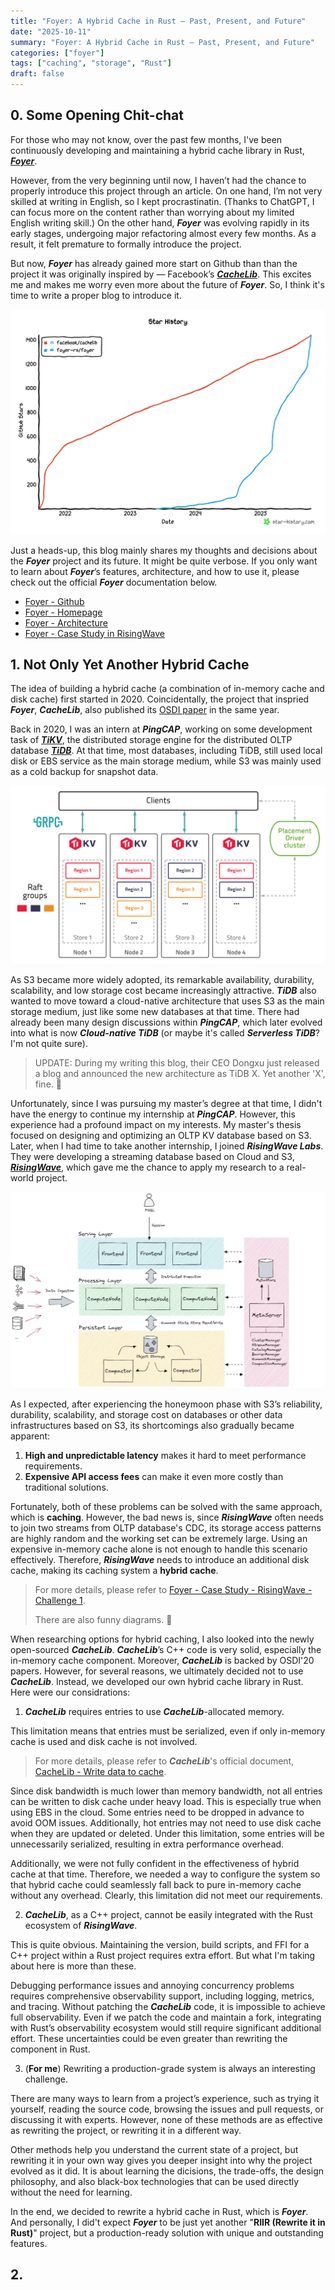 ```yaml
---
title: "Foyer: A Hybrid Cache in Rust — Past, Present, and Future"
date: "2025-10-11"
summary: "Foyer: A Hybrid Cache in Rust — Past, Present, and Future"
categories: ["foyer"]
tags: ["caching", "storage", "Rust"]
draft: false
---
```


## 0. Some Opening Chit-chat

For those who may not know, over the past few months, I've been continuously developing and maintaining a hybrid cache library in Rust, [***Foyer***](https://github.com/foyer-rs/foyer).

However, from the very beginning until now, I haven’t had the chance to properly introduce this project through an article. On one hand, I’m not very skilled at writing in English, so I kept procrastinatin. (Thanks to ChatGPT, I can focus more on the content rather than worrying about my limited English writing skill.) On the other hand, ***Foyer*** was evolving rapidly in its early stages, undergoing major refactoring almost every few months. As a result, it felt premature to formally introduce the project.

But now, ***Foyer*** has already gained more start on Github than than the project it was originally inspired by — Facebook’s [***CacheLib***](https://github.com/facebook/cachelib). This excites me and makes me worry even more about the future of ***Foyer***. So, I think it's time to write a proper blog to introduce it.

![Foyer & CacheLib - Star History - 20251011](assets/star-history-20251011.png "Foyer & CacheLib - Star History - 20251011")

Just a heads-up, this blog mainly shares my thoughts and decisions about the ***Foyer*** project and its future. It might be quite verbose. If you only want to learn about ***Foyer***’s features, architecture, and how to use it, please check out the official ***Foyer*** documentation below.

- [Foyer - Github](https://github.com/foyer-rs/foyer)
- [Foyer - Homepage](https://foyer-rs.github.io/foyer/)
- [Foyer - Architecture](https://foyer-rs.github.io/foyer/docs/design/architecture)
- [Foyer - Case Study in RisingWave](https://foyer-rs.github.io/foyer/docs/case-study/risingwave)

## 1. Not Only Yet Another Hybrid Cache

The idea of building a hybrid cache (a combination of in-memory cache and disk cache) first started in 2020. Coincidentally, the project that inspried ***Foyer***, ***CacheLib***, also published its [OSDI paper](https://www.usenix.org/system/files/osdi20-berg.pdf) in the same year.

Back in 2020, I was an intern at ***PingCAP***, working on some development task of [***TiKV***](https://github.com/tikv/tikv), the distributed storage engine for the distributed OLTP database [***TiDB***](https://github.com/pingcap/tidb). At that time, most databases, including TiDB, still used local disk or EBS service as the main storage medium, while S3 was mainly used as a cold backup for snapshot data.

![TiKV Architecture](assets/tikv-architecture.png "TiKV - Architecture(Source: https://tikv.org/docs/3.0/concepts/architecture/)")

As S3 became more widely adopted, its remarkable availability, durability, scalability, and low storage cost became increasingly attractive. ***TiDB*** also wanted to move toward a cloud-native architecture that uses S3 as the main storage medium, just like some new databases at that time. There had already been many design discussions within ***PingCAP***, which later evolved into what is now ***Cloud-native TiDB*** (or maybe it's called ***Serverless TiDB***? I'm not quite sure).

> UPDATE: During my writing this blog, their CEO Dongxu just released a blog and announced the new architecture as TiDB X. Yet another 'X', fine. 🫠

Unfortunately, since I was pursuing my master’s degree at that time, I didn't have the energy to continue my internship at ***PingCAP***. However, this experience had a profound impact on my interests. My master's thesis focused on designing and optimizing an OLTP KV database based on S3. Later, when I had time to take another internship, I joined ***RisingWave Labs***. They were developing a streaming database based on Cloud and S3, [***RisingWave***](https://github.com/risingwavelabs/risingwave), which gave me the chance to apply my research to a real-world project.

![RisingWave - Architecture](assets/risingwave-architecture.png "RisingWave - Architecture (Source: https://risingwave.com/blog/hummock-a-storage-engine-designed-for-stream-processing/)")

As I expected, after experiencing the honeymoon phase with S3’s reliability, durability, scalability, and storage cost on databases or other data infrastructures based on S3, its shortcomings also gradually became apparent:

1. **High and unpredictable latency** makes it hard to meet performance requirements.
2. **Expensive API access fees** can make it even more costly than traditional solutions.

Fortunately, both of these problems can be solved with the same approach, which is **caching**. However, the bad news is, since ***RisingWave*** often needs to join two streams from OLTP database's CDC, its storage access patterns are highly random and the working set can be extremely large. Using an expensive in-memory cache alone is not enough to handle this scenario effectively. Therefore, ***RisingWave*** needs to introduce an additional disk cache, making its caching system a **hybrid cache**.

> For more details, please refer to [Foyer - Case Study - RisingWave - Challenge 1](https://foyer-rs.github.io/foyer/docs/case-study/risingwave#1-the-memory-cache-cannot-cover-the-working-set).
>
> There are also funny diagrams. 🤣

When researching options for hybrid caching, I also looked into the newly open-sourced ***CacheLib***. ***CacheLib***’s C++ code is very solid, especially the in-memory cache component. Moreover, ***CacheLib*** is backed by OSDI'20 papers. However, for several reasons, we ultimately decided not to use ***CacheLib***. Instead, we developed our own hybrid cache library in Rust. Here were our considrations:

1. ***CacheLib*** requires entries to use ***CacheLib***-allocated memory.

This limitation means that entries must be serialized, even if only in-memory cache is used and disk cache is not involved. 

> For more details, please refer to ***CacheLib***'s official document, [CacheLib - Write data to cache](https://cachelib.org/docs/Cache_Library_User_Guides/Write_data_to_cache#allocate-memory-for-data-from-cache).

Since disk bandwidth is much lower than memory bandwidth, not all entries can be written to disk cache under heavy load. This is especially true when using EBS in the cloud. Some entries need to be dropped in advance to avoid OOM issues. Additionally, hot entries may not need to use disk cache when they are updated or deleted. Under this limitation, some entries will be unnecessarily serialized, resulting in extra performance overhead.

Additionally, we were not fully confident in the effectiveness of hybrid cache at that time. Therefore, we needed a way to configure the system so that hybrid cache could seamlessly fall back to pure in-memory cache without any overhead. Clearly, this limitation did not meet our requirements.

2. ***CacheLib***, as a C++ project, cannot be easily integrated with the Rust ecosystem of ***RisingWave***.

This is quite obvious. Maintaining the version, build scripts, and FFI for a C++ project within a Rust project requires extra effort. But what I'm taking about here is more than these.

Debugging performance issues and annoying concurrency problems requires comprehensive observability support, including logging, metrics, and tracing. Without patching the ***CacheLib*** code, it is impossible to achieve full observability. Even if we patch the code and maintain a fork, integrating with Rust’s observability ecosystem would still require significant additional effort. These uncertainties could be even greater than rewriting the component in Rust.



3. (**For me**) Rewriting a production-grade system is always an interesting challenge.

There are many ways to learn from a project’s experience, such as trying it yourself, reading the source code, browsing the issues and pull requests, or discussing it with experts. However, none of these methods are as effective as rewriting the project, or rewriting it in a different way.

Other methods help you understand the current state of a project, but rewriting it in your own way gives you deeper insight into why the project evolved as it did. It is about learning the dicisions, the trade-offs, the design philosophy, and also black-box technologies that can be used directly without the need for learning.

In the end, we decided to rewrite a hybrid cache in Rust, which is ***Foyer***. And personally, I did't expect ***Foyer*** to be just yet another "**RIIR (Rewrite it in Rust)**" project, but a production-ready solution with unique and outstanding features.

## 2. 